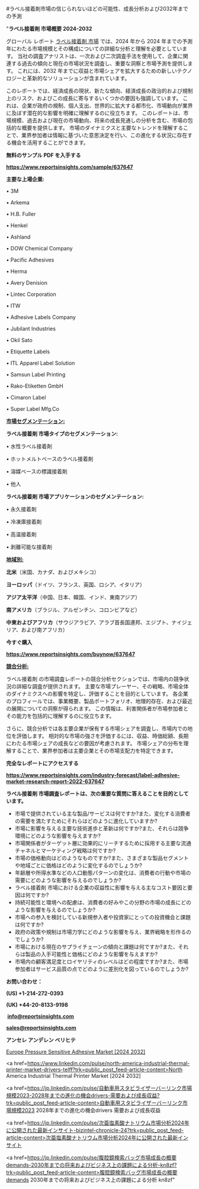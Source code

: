 #ラベル接着剤市場の信じられないほどの可能性、成長分析および2032年までの予測

"<strong>ラベル接着剤 市場概要 2024-2032</strong>

グローバル レポート <a href=https://www.reportsinsights.com/sample/637647>ラベル接着剤 市場</a> では、2024 年から 2024 年までの予測年にわたる市場規模とその構成についての詳細な分析と理解を必要としています。 当社の調査アナリストは、一次および二次調査手法を使用して、企業に関連する過去の傾向と現在の市場状況を調査し、重要な洞察と市場予測を提供します。 これには、2032 年までに収益と市場シェアを拡大​​するための新しいテクノロジーと革新的なソリューションが含まれています。

このレポートでは、経済成長の現状、新たな傾向、経済成長の政治的および規制上のリスク、およびこの成長に寄与するいくつかの要因も強調しています。 これは、企業が政府の規制、個人支出、世界的に拡大する都市化、市場動向が業界に及ぼす潜在的な影響を明確に理解するのに役立ちます。 このレポートは、市場規模、過去および現在の市場動向、将来の成長見通しの分析を含む、市場の包括的な概要を提供します。 市場のダイナミクスと主要なトレンドを理解することで、業界参加者は情報に基づいた意思決定を行い、この進化する状況に存在する機会を活用することができます。

<strong><b>無料のサンプル PDF を入手する</b></strong>

<a href=https://www.reportsinsights.com/sample/637647><strong><u>https://www.reportsinsights.com/sample/637647</u></strong></a>

<strong>主要な上場企業:</strong>

• 3M

• Arkema

• H.B. Fuller

• Henkel

• Ashland

• DOW Chemical Company

• Pacific Adhesives

• Herma

• Avery Denision

• Lintec Corporation

• ITW

• Adhesive Labels Company

• Jubilant Industries

• Okil Sato

• Etiquette Labels

• ITL Apparel Label Solution

• Samsun Label Printing

• Rako-Etiketten GmbH

• Cimaron Label

• Super Label Mfg.Co

<strong><u>市場セグメンテーション</u></strong><strong><u>:</u></strong>

<strong>ラベル接着剤 市場タイプのセグメンテーション:</strong>

• 水性ラベル接着剤

• ホットメルトベースのラベル接着剤

• 溶媒ベースの標識接着剤

• 他人

<strong>ラベル接着剤 市場アプリケーションのセグメンテーション:</strong>

• 永久接着剤

• 冷凍庫接着剤

• 高温接着剤

• 剥離可能な接着剤

<strong><u>地域別</u></strong><strong><u>:</u></strong>

<strong>北米</strong>（米国、カナダ、およびメキシコ）

<strong>ヨーロッパ</strong>（ドイツ、フランス、英国、ロシア、イタリア）

<strong>アジア太平洋</strong>（中国、日本、韓国、インド、東南アジア）

<strong>南アメリカ</strong>（ブラジル、アルゼンチン、コロンビアなど）

<strong>中東およびアフリカ</strong>（サウジアラビア、アラブ首長国連邦、エジプト、ナイジェリア、および南アフリカ）

<strong>今すぐ購入</strong>

<a href=https://www.reportsinsights.com/buynow/637647><strong><u>https://www.reportsinsights.com/buynow/637647</u></strong></a>

<strong><u>競合分析:</u></strong>

ラベル接着剤 の市場調査レポートの競合分析セクションでは、市場内の競争状況の詳細な調査が提供されます。 主要な市場プレーヤー、その戦略、市場全体のダイナミクスへの影響を特定し、評価することを目的としています。 各企業のプロフィールでは、事業概要、製品ポートフォリオ、地理的存在、および最近の展開についての洞察が得られます。 この情報は、利害関係者が市場参加者とその能力を包括的に理解するのに役立ちます。

さらに、競合分析では各主要企業が保有する市場シェアを調査し、市場内での地位を評価します。 相対的な市場の強さを評価するには、収益、時価総額、長期にわたる市場シェアの成長などの要因が考慮されます。 市場シェアの分布を理解することで、業界参加者は主要企業とその市場支配力を特定できます。

<strong>完全なレポートにアクセスする</strong>

<a href=https://www.reportsinsights.com/industry-forecast/label-adhesive-market-research-report-2022-637647><strong><u><b>https://www.reportsinsights.com/industry-forecast/label-adhesive-market-research-report-2022-637647</b></u></strong></a>

<strong><b>ラベル接着剤 市場調査レポートは、次の重要な質問に答えることを目的としています。</b></strong>
<ul>
  <li>市場で提供されている主な製品/サービスは何ですか?また、変化する消費者の需要を満たすためにそれらはどのように進化していますか?</li>
  <li>市場に影響を与える主要な技術進歩と革新は何ですか?また、それらは競争環境にどのような影響を与えますか?</li>
  <li>市場関係者がターゲット層に効果的にリーチするために採用する主要な流通チャネルとマーケティング戦略は何ですか?</li>
  <li>市場の価格動向はどのようなものですか?また、さまざまな製品セグメントや地域ごとに価格はどのように変化するのでしょうか?</li>
  <li>年齢層や所得水準などの人口動態パターンの変化は、消費者の行動や市場の需要にどのような影響を与えるのでしょうか?</li>
  <li>ラベル接着剤 市場における企業の収益性に影響を与える主なコスト要因と要因は何ですか?</li>
  <li>持続可能性と環境への配慮は、消費者の好みやこの分野の市場の成長にどのような影響を与えるのでしょうか?</li>
  <li>市場への参入を検討している新規参入者や投資家にとっての投資機会と課題は何ですか?</li>
  <li>政府の政策や規制は市場力学にどのような影響を与え、業界戦略を形作るのでしょうか?</li>
  <li>市場における現在のサプライチェーンの傾向と課題は何ですか?また、それらは製品の入手可能性と価格にどのような影響を与えますか?</li>
  <li>市場内の顧客満足度とロイヤリティのレベルはどの程度ですか?また、市場参加者はサービス品質の点でどのように差別化を図っているのでしょうか?</li>
</ul>
<strong>お問い合わせ：</strong>

<strong>(US) +1-214-272-0393</strong>

<strong>(UK) +44-20-8133-9198</strong>

<strong> </strong><a href=info@reportsinsights.com><strong><u>info@reportsinsights.com</u></strong></a>

<a href=sales@reportsinsights.com><strong><u>sales@reportsinsights.com</u></strong></a>

<strong>アンセレ アンデレン ベリヒテ</strong>

<a href=https://www.linkedin.com/pulse/europe-pressure-sensitive-adhesive-market-analysis-xtgbc/>Europe Pressure Sensitive Adhesive Market [2024 2032]</a>

<a href=https://www.linkedin.com/pulse/north-america-industrial-thermal-printer-market-drivers-telff?trk=public_post_feed-article-content>North America Industrial Thermal Printer Market [2024 2032]</a>

<a href=https://jp.linkedin.com/pulse/自動車用スタビライザーバーリンク市場規模2023-2028年までの進化の機会drivers-需要および成長収益?trk=public_post_feed-article-content>自動車用スタビライザーバーリンク市場規模2023 2028年までの進化の機会drivers 需要および成長収益</a>

<a href=https://jp.linkedin.com/pulse/次亜塩素酸ナトリウム市場分析2024年に公開された最新インサイト-bizintel-chronicle-24?trk=public_post_feed-article-content>次亜塩素酸ナトリウム市場分析2024年に公開された最新インサイト</a>

<a href=https://jp.linkedin.com/pulse/腹腔鏡検索バッグ市場成長の概要demands-2030年までの将来およびビジネス上の課題による分析-kn8zf?trk=public_post_feed-article-content>腹腔鏡検索バッグ市場成長の概要demands 2030年までの将来およびビジネス上の課題による分析 kn8zf</a>"
